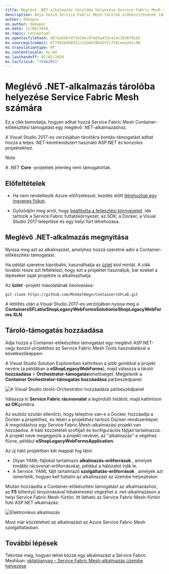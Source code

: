 ```yaml
---
title: Meglévő .NET-alkalmazás tárolóba helyezése Service Fabric Mesh számára
description: Adja hozzá Service Fabric Mesh-tárolók előkészítésének támogatását a teljes .NET-keretrendszert használó ASP.NET és konzolos projektekhez.
author: dkkapur
ms.author: dekapur
ms.date: 11/08/2018
ms.topic: conceptual
ms.openlocfilehash: d67ea5bb7df5910ec87e69adf3c414c303bf0182
ms.sourcegitcommit: 877491bd46921c11dd478bd25fc718ceee2dcc08
ms.translationtype: MT
ms.contentlocale: hu-HU
ms.lasthandoff: 07/02/2020
ms.locfileid: "75462051"
---
```

# <a name="containerize-an-existing-net-app-for-service-fabric-mesh"></a>Meglévő .NET-alkalmazás tárolóba helyezése Service Fabric Mesh számára

Ez a cikk bemutatja, hogyan adhat hozzá Service Fabric Mesh Container-előkészítési támogatást egy meglévő .NET-alkalmazáshoz.

A Visual Studio 2017-es verziójában tárolókra bontás-támogatást adhat hozzá a teljes .NET-keretrendszert használó ASP.NET és konzolos projektekhez.

> [!NOTE]
> A .NET **Core** -projektek jelenleg nem támogatottak.

## <a name="prerequisites"></a>Előfeltételek

* Ha nem rendelkezik Azure-előfizetéssel, kezdés előtt [létrehozhat egy ingyenes fiókot](https://azure.microsoft.com/free/?WT.mc_id=A261C142F).

* Győződjön meg arról, hogy [beállította a fejlesztési környezetet](service-fabric-mesh-howto-setup-developer-environment-sdk.md). Ide tartozik a Service Fabric futtatókörnyezet, az SDK, a Docker, a Visual Studio 2017 telepítése és egy helyi fürt létrehozása.

## <a name="open-an-existing-net-app"></a>Meglévő .NET-alkalmazás megnyitása

Nyissa meg azt az alkalmazást, amelyhez hozzá szeretné adni a Container-előkészítési támogatást.

Ha példát szeretne kipróbálni, használhatja az [üzlet](https://github.com/MikkelHegn/ContainersSFLab) kód mintát. A cikk további része azt feltételezi, hogy ezt a projektet használjuk, bár ezeket a lépéseket saját projektre is alkalmazhatja.

Az **üzlet** -projekt másolatának beolvasása:

```git
git clone https://github.com/MikkelHegn/ContainersSFLab.git
```

A letöltés után a Visual Studio 2017-es verziójában nyissa meg a **ContainersSFLab\eShopLegacyWebFormsSolution\eShopLegacyWebForms.SLN**.

## <a name="add-container-support"></a>Tároló-támogatás hozzáadása
 
Adja hozzá a Container-előkészítési támogatást egy meglévő ASP.NET-vagy konzol-projekthez az Service Fabric Mesh Tools használatával a következőképpen:

A Visual Studio Solution Explorerben kattintson a jobb gombbal a projekt nevére (a példában a **eShopLegacyWebForms**), majd válassza a tároló **hozzáadása**  >  **Orchestrator-támogatás**lehetőséget.
Megjelenik a **Container Orchestrator-támogatás hozzáadása** párbeszédpanel.

![A Visual Studio tároló-Orchestrator hozzáadása párbeszédpanel](./media/service-fabric-mesh-howto-containerize-vs/add-container-orchestration-support.png)

Válassza ki **Service Fabric rácsvonalat** a legördülő listából, majd kattintson **az OK**gombra.

Az eszköz ezután ellenőrzi, hogy telepítve van-e a Docker, hozzáadja a Docker a projekthez, és lekéri a projekthez tartozó Docker-rendszerképet.  
A megoldáshoz egy Service Fabric Mesh-alkalmazási projekt van hozzáadva. A háló közzétételi profiljait és konfigurációs fájljait tartalmazza. A projekt neve megegyezik a projekt nevével, az "alkalmazás" a végéhez fűzve, például **eShopLegacyWebFormsApplication**. 

Az új háló projektben két mappát fog látni:
- Olyan YAML-fájlokat tartalmazó **alkalmazás-erőforrások** , amelyek további rácsvonal-erőforrásokat, például a hálózatot írják le.
- A Service. YAML fájlt tartalmazó **szolgáltatás-erőforrások** , amelyek azt ismertetik, hogyan kell futtatni az alkalmazást az üzembe helyezéskor.

Miután hozzáadta a Container-előkészítési támogatást az alkalmazáshoz, az **F5** billentyű lenyomásával hibakeresést végezhet a .net-alkalmazáson a helyi Service Fabric Mesh-fürtön. Itt látható az Service Fabric Mesh-fürtön futó ASP.NET alkalmazás: 

![Elektronikus alkalmazás](./media/service-fabric-mesh-howto-containerize-vs/eshop-running.png)

Most már közzéteheti az alkalmazást az Azure Service Fabric Mesh szolgáltatásban.

## <a name="next-steps"></a>További lépések

Tekintse meg, hogyan tehet közzé egy alkalmazást a Service Fabric Meshban: [oktatóanyag – Service Fabric Mesh-alkalmazás üzembe helyezése](service-fabric-mesh-tutorial-deploy-service-fabric-mesh-app.md)